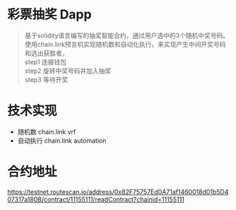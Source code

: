 # 彩票抽奖 Dapp
> 基于solidity语言编写的抽奖智能合约，通过用户选中的3个随机中奖号码。使用chain.link预言机实现随机数和自动化执行。来实现产生中间开奖号码和选出获胜者，  
> step1 连接钱包  
> step2 旋转中奖号码并加入抽奖  
> step3 等待开奖

# 技术实现

- 随机数 chain.link vrf
- 自动执行 chain.link automation


# 合约地址
 https://testnet.routescan.io/address/0x82F75757Ed0A71af1460018d01b5D407317a180B/contract/11155111/readContract?chainid=11155111
